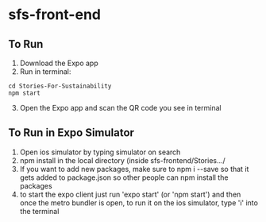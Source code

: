 # sfs-front-end

## To Run

1. Download the Expo app
2. Run in terminal:
```
cd Stories-For-Sustainability
npm start
```
3. Open the Expo app and scan the QR code you see in terminal

## To Run in Expo Simulator

1. Open ios simulator by typing simulator on search
2. npm install in the local directory (inside sfs-frontend/Stories.../
3. If you want to add new packages, make sure to npm i --save so that it        gets added to package.json so other people can npm install the             packages
4. to start the expo client just run 'expo start'  (or 'npm start')
     and then once the metro bundler is open, to run it on the ios simulator, type 'i' into the terminal
